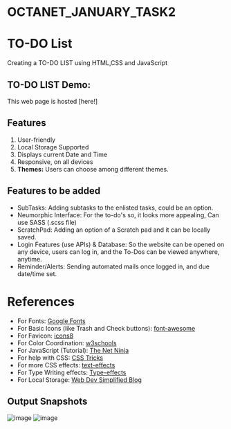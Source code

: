 # OCTANET_JANUARY_TASK2
# TO-DO List
Creating a TO-DO LIST using HTML,CSS and JavaScript

## TO-DO LIST Demo: 
This web page is hosted [here!]
## Features

1. User-friendly
2. Local Storage Supported
3. Displays current Date and Time
4. Responsive, on all devices
5. **Themes:** Users can choose among different themes.

## Features to be added

* SubTasks: Adding subtasks to the enlisted tasks, could be an option.
* Neumorphic Interface: For the to-do's so, it looks more appealing, Can use SASS (.scss file)
* ScratchPad: Adding an option of a Scratch pad and it can be locally saved.
* Login Features (use APIs) & Database: So the website can be opened on any device, users can log in, and the To-Dos can be viewed anywhere, anytime.
* Reminder/Alerts: Sending automated mails once logged in, and due date/time set.

# References

* For Fonts: [Google Fonts](https://fonts.googleapis.com/css2?family=Work+Sans:wght@300&display=swap)
* For Basic Icons (like Trash and Check buttons): [font-awesome](https://fontawesome.com)
* For Favicon: [icons8](https://icons8.com/icons/)
* For Color Coordination: [w3schools](https://www.w3schools.com/colors/colors_mixer.asp?colorbottom=000000&colortop=FFFFFF)
* For JavaScript (Tutorial): [The Net Ninja](https://www.youtube.com/playlist?list=PL4cUxeGkcC9i9Ae2D9Ee1RvylH38dKuET)
* For help with CSS: [CSS Tricks](https://css-tricks.com/)
* For more CSS effects: [text-effects](https://speckyboy.com/underline-text-effects-css/)
* For Type Writing effects: [Type-effects](https://usefulangle.com/post/85/css-typewriter-animation)
* For Local Storage: [Web Dev Simplified Blog](https://blog.webdevsimplified.com/2020-08/cookies-localStorage-sessionStorage/)

## Output Snapshots

![image](https://github.com/Sithessh/OCTANET_JANUARY_TASK2/assets/137713496/e61fd5ce-418e-48b8-bcd9-ee9b96401833)
![image](https://github.com/Sithessh/OCTANET_JANUARY_TASK2/assets/137713496/c385ff27-dbea-4ec2-871a-74b61da022a5)


